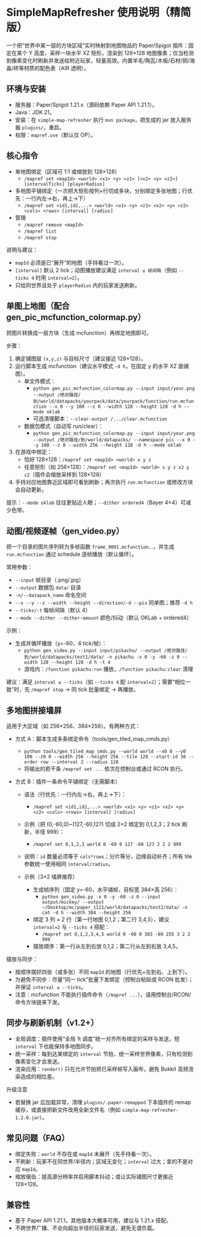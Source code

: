 # SimpleMapRefresher 使用说明（精简版）

一个把“世界中某一层的方块区域”实时映射到地图物品的 Paper/Spigot 插件：固定在某个 Y 高度，采样一块水平 XZ 矩形，渲染到 128×128 地图像素；仅当检测到像素变化时刷新并发送给附近玩家，轻量高效。内置羊毛/陶瓦/木板/石材/铜/海晶/砖等材质的配色表（AIR 透明）。

## 环境与安装
- 服务器：Paper/Spigot 1.21.x（源码依赖 Paper API 1.21.1）。
- Java：JDK 21。
- 安装：在 `simple-map-refresher` 执行 `mvn package`，把生成的 jar 放入服务器 `plugins/`，重启。
- 权限：`mapref.use`（默认仅 OP）。

## 核心指令
- 单地图绑定（区域可 1:1 或缩放到 128×128）
  - `/mapref set <mapId> <world> <x1> <y> <z1> [<x2> <y> <z2>] [intervalTicks] [playerRadius]`
- 多地图平铺绑定（一次把大矩形按列×行切成多块，分别绑定多张地图；行优先：一行内左→右，再上→下）
  - `/mapref set <id1,id2,...> <world> <x1> <y> <z1> <x2> <y> <z2> <cols> <rows> [interval] [radius]`
- 管理
  - `/mapref remove <mapId>`
  - `/mapref list`
  - `/mapref stop`

说明与建议：
- `mapId` 必须是已“展开”的地图（手持看过一次）。
- `[interval]` 默认 2 tick；动图播放建议满足 `interval ≤ 帧间隔`（例如 `--ticks 4` 时用 `interval=2`）。
- 只给同世界且处于 `playerRadius` 内的玩家发送刷新。

## 单图上地图（配合 gen_pic_mcfunction_colormap.py）
把图片转换成一层方块（生成 mcfunction）再绑定地图即可。

步骤：
1) 确定铺图层 `(x,y,z)` 与目标尺寸（建议接近 128×128）。
2) 运行脚本生成 mcfunction（建议水平模式 `-d h`，在固定 y 的水平 XZ 面铺图）。
   - 单文件模式：
     - `python gen_pic_mcfunction_colormap.py --input input/your.png --output /绝对路径/到/world/datapacks/yourpack/data/yourpack/function/run.mcfunction --x 0 --y 100 --z 0 --width 128 --height 128 -d h --mode oklab`
     - 可选清理脚本：`--clear-output /.../clear.mcfunction`
   - 数据包模式（自动写 run/clear）：
     - `python gen_pic_mcfunction_colormap.py --input input/your.png --output /绝对路径/到/world/datapacks/ --namespace pic --x 0 --y 100 --z 0 --width 256 --height 128 -d h --mode oklab`
3) 在游戏中绑定：
   - 恰好 128×128：`/mapref set <mapId> <world> x y z`
   - 任意矩形（如 256×128）：`/mapref set <mapId> <world> x y z x2 y z2`（插件会缩放采样到 128×128）
4) 手持对应地图靠近区域即可看到刷新；再次执行 `run.mcfunction` 或修改方块会自动更新。

提示：`--mode oklab` 往往更贴近人眼；`--dither ordered4`（Bayer 4×4）可减少色带。

## 动图/视频逐帧（gen_video.py）
把一个目录的图片序列转为多帧函数 `frame_0001.mcfunction`…，并生成 `run.mcfunction` 通过 schedule 逐帧播放（默认循环）。

常用参数：
- `--input` 帧目录（.png/.jpg）
- `--output` 数据包 `data/` 目录
- `-n/--datapack_name` 命名空间
- `--x --y --z --width --height --direction/-d --pix` 同单图；推荐 `-d h`
- `--ticks/-t` 每帧间隔（默认 4）
- `--mode --dither --dither-amount` 颜色/抖动（默认 OKLab + ordered4）

示例：
- 生成并循环播放（y=-60，4 tick/帧）：
  - `python gen_video.py --input input/pikachu/ --output /绝对路径/到/world/datapacks/test1/data/ -n pikachu -x 0 -y -60 -z 0 --width 128 --height 128 -d h -t 4`
  - 游戏内：`/function pikachu:run` 播放，`/function pikachu:clear` 清理

建议：满足 `interval ≤ --ticks`（如 `--ticks 4` 配 `interval=2`）；需要“相位一致”时，先 `/mapref stop` → 同 tick 批量绑定 → 再播放。

## 多地图拼接墙屏
适用于大区域（如 256×256、384×256）。有两种方式：

- 方式 A：脚本生成多条绑定命令（tools/gen_tiled_map_cmds.py）
  - `python tools/gen_tiled_map_cmds.py --world world --x0 0 --y0 100 --z0 0 --width 256 --height 256 --tile 128 --start-id 30 --order row --interval 2 --radius 128`
  - 将输出的若干条 `/mapref set ...` 依次在控制台或通过 RCON 执行。

- 方式 B：插件一条命令平铺绑定（无需脚本）
  - 语法（行优先：一行内左→右，再上→下）：
    - `/mapref set <id1,id2,...> <world> <x1> <y> <z1> <x2> <y> <z2> <cols> <rows> [interval] [radius]`
  - 示例（把 (0,-60,0)~(127,-60,127) 切成 2×2 绑定到 0,1,2,3；2 tick 刷新，半径 999）：
    - `/mapref set 0,1,2,3 world 0 -60 0 127 -60 127 2 2 2 999`
  - 说明：`id` 数量必须等于 `cols*rows`；分片等分，边缘自动补齐；所有 tile 参数统一使用相同 `interval/radius`。

  - 示例（3×2 墙屏推荐）
    - 生成帧序列（固定 y=-60，水平铺帧，目标宽 384×高 256）：
      - `python gen_video.py -x 0 -y -60 -z 0 --input output/mickey/ --output ~/Desktop/mc/paper_1121/world/datapacks/test2/data/ -n cat -d h --width 384 --height 256`
    - 绑定 3 列 × 2 行（第一行地图 0,1,2；第二行 3,4,5），建议 `interval=2` 与 `--ticks 4` 搭配：
      - `/mapref set 0,1,2,3,4,5 world 0 -60 0 383 -60 255 3 2 2 999`
    - 摆放顺序：第一行从左到右放 0,1,2；第二行从左到右放 3,4,5。

摆放与同步：
- 按顺序摆好四张（或多张）不同 `mapId` 的地图（行优先=左到右、上到下）。
- 为避免不同步：尽量“同一 tick”批量下发绑定（控制台粘贴或 RCON 批发）；并保证 `interval ≤ --ticks`。
- 注意：mcfunction 不能执行插件命令（`/mapref ...`），请用控制台/RCON/命令方块链来下发。

## 同步与刷新机制（v1.2+）
- 全局调度：插件使用“全局 1t 调度”统一对齐所有绑定的采样与发送，短 `interval` 下也能保持多地图同步。
- 统一采样：每到达某绑定的 `interval` 节拍，统一采样世界像素，只有检测到像素变化才会发送。
- 渲染应用：`render()` 只在允许节拍把已采样帧写入画布，避免 Bukkit 高频渲染造成的相位差。

升级注意
- 若替换 jar 后加载异常，清理 `plugins/.paper-remapped` 下本插件的 remap 缓存，或直接把新文件改用全新文件名（例如 `simple-map-refresher-1.2.0.jar`）。

## 常见问题（FAQ）
- 绑定失败：`world` 不存在或 `mapId` 未展开（先手持看一次）。
- 不刷新：玩家不在同世界/半径内；区域无变化；`interval` 过大；拿的不是对应 `mapId`。
- 缩放锯齿：提高源分辨率并启用脚本抖动；或让实际铺图尺寸更接近 128×128。

## 兼容性
- 基于 Paper API 1.21.1。其他版本大概率可用，建议与 1.21.x 搭配。
- 不跨世界广播、不会向超出半径的玩家发送，避免无谓负载。

